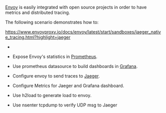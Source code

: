 [Envoy](https://www.envoyproxy.io/) is easily integrated with open source projects in order to have metrics and distributed tracing.


The following scenario demonstrates how to:

https://www.envoyproxy.io/docs/envoy/latest/start/sandboxes/jaeger_native_tracing.html?highlight=jaeger

- 

- Expose Envoy's statistics in [Prometheus](https://prometheus.io/).  

- Use prometheus datasource to build dashboards in [Grafana](https://grafana.com/).

- Configure envoy to send traces to [Jaeger](https://www.jaegertracing.io/).

- Configure Metrics for Jaeger and Grafana dashboard.

- Use h2load to generate load to envoy.

- Use nsenter tcpdump to verify UDP msg to Jaeger

